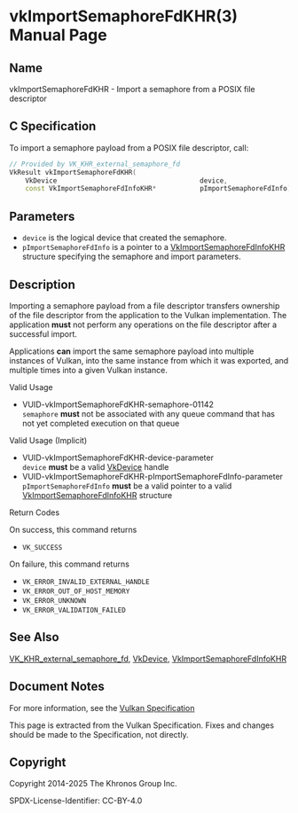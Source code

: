 # vkImportSemaphoreFdKHR(3) Manual Page

## Name

vkImportSemaphoreFdKHR - Import a semaphore from a POSIX file descriptor



## [](#_c_specification)C Specification

To import a semaphore payload from a POSIX file descriptor, call:

```c++
// Provided by VK_KHR_external_semaphore_fd
VkResult vkImportSemaphoreFdKHR(
    VkDevice                                    device,
    const VkImportSemaphoreFdInfoKHR*           pImportSemaphoreFdInfo);
```

## [](#_parameters)Parameters

- `device` is the logical device that created the semaphore.
- `pImportSemaphoreFdInfo` is a pointer to a [VkImportSemaphoreFdInfoKHR](https://registry.khronos.org/vulkan/specs/latest/man/html/VkImportSemaphoreFdInfoKHR.html) structure specifying the semaphore and import parameters.

## [](#_description)Description

Importing a semaphore payload from a file descriptor transfers ownership of the file descriptor from the application to the Vulkan implementation. The application **must** not perform any operations on the file descriptor after a successful import.

Applications **can** import the same semaphore payload into multiple instances of Vulkan, into the same instance from which it was exported, and multiple times into a given Vulkan instance.

Valid Usage

- [](#VUID-vkImportSemaphoreFdKHR-semaphore-01142)VUID-vkImportSemaphoreFdKHR-semaphore-01142  
  `semaphore` **must** not be associated with any queue command that has not yet completed execution on that queue

Valid Usage (Implicit)

- [](#VUID-vkImportSemaphoreFdKHR-device-parameter)VUID-vkImportSemaphoreFdKHR-device-parameter  
  `device` **must** be a valid [VkDevice](https://registry.khronos.org/vulkan/specs/latest/man/html/VkDevice.html) handle
- [](#VUID-vkImportSemaphoreFdKHR-pImportSemaphoreFdInfo-parameter)VUID-vkImportSemaphoreFdKHR-pImportSemaphoreFdInfo-parameter  
  `pImportSemaphoreFdInfo` **must** be a valid pointer to a valid [VkImportSemaphoreFdInfoKHR](https://registry.khronos.org/vulkan/specs/latest/man/html/VkImportSemaphoreFdInfoKHR.html) structure

Return Codes

On success, this command returns

- `VK_SUCCESS`

On failure, this command returns

- `VK_ERROR_INVALID_EXTERNAL_HANDLE`
- `VK_ERROR_OUT_OF_HOST_MEMORY`
- `VK_ERROR_UNKNOWN`
- `VK_ERROR_VALIDATION_FAILED`

## [](#_see_also)See Also

[VK\_KHR\_external\_semaphore\_fd](https://registry.khronos.org/vulkan/specs/latest/man/html/VK_KHR_external_semaphore_fd.html), [VkDevice](https://registry.khronos.org/vulkan/specs/latest/man/html/VkDevice.html), [VkImportSemaphoreFdInfoKHR](https://registry.khronos.org/vulkan/specs/latest/man/html/VkImportSemaphoreFdInfoKHR.html)

## [](#_document_notes)Document Notes

For more information, see the [Vulkan Specification](https://registry.khronos.org/vulkan/specs/latest/html/vkspec.html#vkImportSemaphoreFdKHR)

This page is extracted from the Vulkan Specification. Fixes and changes should be made to the Specification, not directly.

## [](#_copyright)Copyright

Copyright 2014-2025 The Khronos Group Inc.

SPDX-License-Identifier: CC-BY-4.0